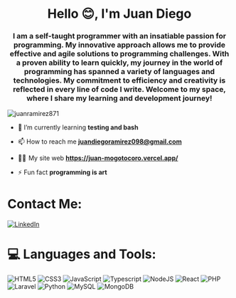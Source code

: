 <h1 align="center">Hello 😊, I'm Juan Diego</h1>
<h3 align="center">I am a self-taught programmer with an insatiable passion for programming. My innovative approach allows me to provide effective and agile solutions to programming challenges. With a proven ability to learn quickly, my journey in the world of programming has spanned a variety of languages ​​and technologies. My commitment to efficiency and creativity is reflected in every line of code I write. Welcome to my space, where I share my learning and development journey!</h3>

<p align="left"> <img src="https://komarev.com/ghpvc/?username=juanramirez871&label=Profile%20views&color=0e75b6&style=flat" alt="juanramirez871" /> </p>

- 🌱 I’m currently learning **testing and bash**

- 📫 How to reach me **juandiegoramirez098@gmail.com**
  
- 🧑‍💻  My site web **https://juan-mogotocoro.vercel.app/**

- ⚡ Fun fact **programming is art**

# Contact Me:

<div style="margin-top:20px;">

[![LinkedIn](https://img.shields.io/badge/LinkedIn-%230077B5.svg?logo=linkedin&logoColor=white)](https://linkedin.com/in/juan-ramirez-001235209)

</div>

# 💻 Languages and Tools:

![HTML5](https://img.shields.io/badge/html5-%23E34F26.svg?style=for-the-badge&logo=html5&logoColor=white) 
![CSS3](https://img.shields.io/badge/css3-%231572B6.svg?style=for-the-badge&logo=css3&logoColor=white)
![JavaScript](https://img.shields.io/badge/javascript-%23323330.svg?style=for-the-badge&logo=javascript&logoColor=%23F7DF1E)
![Typescript](https://img.shields.io/badge/Typescript-white?logo=typescript)
![NodeJS](https://img.shields.io/badge/node.js-6DA55F?style=for-the-badge&logo=node.js&logoColor=white)
![React](https://img.shields.io/badge/react-%2320232a.svg?style=for-the-badge&logo=react&logoColor=%2361DAFB) 
![PHP](https://img.shields.io/badge/php-%23777BB4.svg?style=for-the-badge&logo=php&logoColor=white)
![Laravel](https://img.shields.io/badge/Laravel-gray?logo=laravel)
![Python](https://img.shields.io/badge/python-3670A0?style=for-the-badge&logo=python&logoColor=ffdd54)
![MySQL](https://img.shields.io/badge/mysql-%2300f.svg?style=for-the-badge&logo=mysql&logoColor=white)
![MongoDB](https://img.shields.io/badge/MongoDB-%234ea94b.svg?style=for-the-badge&logo=mongodb&logoColor=white) 

